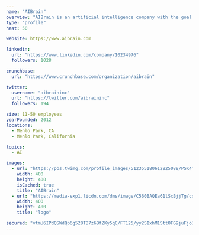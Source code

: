 ```yaml
---
name: "AIBrain"
overview: "AIBrain is an artificial intelligence company with the goal of building fully autonomous AI by unifying the three essential aspects of intelligence: Problem Solving, Learning and Memory. AIBrain is headquartered in Menlo Park, CA with offices in Berlin, Seoul, and Shenzhen."
type: "profile"
heat: 50

website: https://www.aibrain.com

linkedin:
  url: "https://www.linkedin.com/company/10234976"
  followers: 1028

crunchbase:
  url: "https://www.crunchbase.com/organization/aibrain"

twitter:
  username: "aibraininc"
  url: "https://twitter.com/aibraininc"
  followers: 194

size: 11-50 employees
yearFounded: 2012
locations:
  - Menlo Park, CA
  - Menlo Park, California

topics:
  - AI

images:
  - url: "https://pbs.twimg.com/profile_images/512355180612825088/PSK4fOEZ_400x400.jpeg"
    width: 400
    height: 400
    isCached: true
    title: "AIBrain"
  - url: "https://media-exp1.licdn.com/dms/image/C560BAQEa61lSxBjjTg/company-logo_200_200/0?e=1594857600&v=beta&t=DLAZc-FTfB5Gk89zEUyllyV1jlJR-zasHmZU0VwVZnY"
    width: 400
    height: 400
    title: "logo"

secured: "vtmU6IPdQSWdQp6g528TB7z6BfZKy5qC/FT125/yy2SIxhM1SttOFG9juFjo3sxB1x6vGgoTB4dupO6MtiQ7TlWrsWMJNMgKrSS5SISm2fjtmXMMDNUEArlXsYK65xUaKqWcY9/SVIYABLtaC37anXRYN71JcqvymeXWjdbAK8m48m/YTBhBSwFwuDDsJIh7lQ15p/X3woX2sga2f1lxDEzoqFpYEqWjxHbp0OfrV9pjrKGCMokj/Ws2TFJJ9NK28A6zwWArZzAKRLxoqXBtCl1xjigraPyfh6Pqh0PJDwiNw/pLuL/ijob4AseCEaRh2Td7tt52P4aqVGG7qXhwQ6DZAv0g8NiG2q1ujw04ZeHdyW4u4J9mmJlrahPb5B5zdX/FLfgAe2k2ibYCqrLo/g==;ZW9eId3Ii21nqE/kpFnq9w=="
---
```


